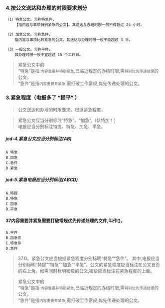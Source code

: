 ### 4.按公文送达和办理的时限要求划分
    （1）特急公文。习称特急件，
        【指内容与事项特别紧急的公文】。其送达与办理时限一般不得超过 24 小时。
        
    （2）加急公文。习称急件，
        指内容与事项比较紧急的公文。其送达与办理时限一般不能超过 3 日。
        
    （3）一般公文。习称平件，
        其办理时限一般不宜超过 15 个工作日。

>   紧急公文中的    
        “特急”是指:`内容重要并特别紧急`,已临近规定的办结时限,需`特别优先传递处理`的公文。      
>   “急件”是指`内容重要并紧急`,需打破工作常规,优先传递处理的公文。      

### 3.紧急程度（电报多了 “提平” ）
>   公文送达和办理的时限要求。根据紧急程度，   
    
>   紧急公文应当分别标注“特急”、“加急”,（伏特加！）      
    电报应当分别标注特提、特急、加急、平急。            
    
##### jcd-4.紧急公文应当分别标注(AB)
    A 特急
    B.加急
    C.急件
    D 紧急
    
##### jcd-5.紧急电报应当分别标注(ABCD)
    A.特提
    B.特急
    C 加急
    D.平急

#### 37内容重要并紧急需要打破常规优先传递处理的文件,叫作()。
    A.平件
    B.加急件
    C.特急件
    D.急件
>   37.D。紧急公文应当根据紧急程度分别标明“特急”“急件”。
其中,电报应当分别标明“特提”“特急”“加急”“平急”。公文的紧急程度应当标注在公文首页
    的右上角。如需同时标明密级的公文,密级应当标注在紧急程度的上面。
    
>   紧急公文中的    
        “特急”是指:`内容重要并特别紧急`,已临近规定的办结时限,需`特别优先传递处理`的公文。      
>   “急件”是指`内容重要并紧急`,需打破工作常规,优先传递处理的公文。             